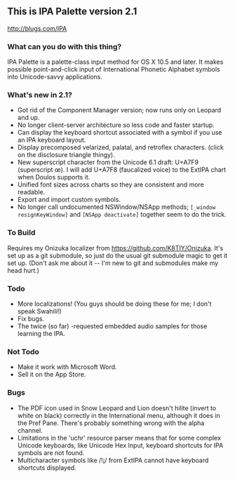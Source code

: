 ## This is IPA Palette version 2.1
<http://blugs.com/IPA>

### What can you do with this thing?

IPA Palette is a palette-class input method for OS X 10.5 and later.
It makes possible point-and-click input of International Phonetic
Alphabet symbols into Unicode-savvy applications.

### What's new in 2.1?

* Got rid of the Component Manager version; now runs only on Leopard and up.
* No longer client-server architecture so less code and faster startup.
* Can display the keyboard shortcut associated with a symbol if you
  use an IPA keyboard layout. 
* Display precomposed velarized, palatal, and retroflex characters.
  (click on the disclosure triangle thingy).
* New superscript character from the Unicode 6.1 draft: U+A7F9 (superscript œ).
  I will add U+A7F8 (faucalized voice) to the ExtIPA chart when Doulos
  supports it.
* Unified font sizes across charts so they are consistent and more readable.
* Export and import custom symbols.
* No longer call undocumented NSWindow/NSApp methods;
  `[_window resignKeyWindow]` and `[NSApp deactivate]` together seem to do
  the trick.

### To Build

Requires my Onizuka localizer from <https://github.com/K8TIY/Onizuka>.
It's set up as a git submodule, so just do the usual git submodule
magic to get it set up. (Don't ask me about it -- I'm new to git and submodules
make my head hurt.)

### Todo

* More localizations! (You guys should be doing these for me; *I* don't
  speak Swahili!)
* Fix bugs.
* The twice (so far) -requested embedded audio samples for those
  learning the IPA.

### Not Todo

* Make it work with Microsoft Word.
* Sell it on the App Store.

### Bugs

* The PDF icon used in Snow Leopard and Lion doesn't hilite
  (invert to white on black)
  correctly in the International menu, although it does in the Pref Pane.
  There's probably something wrong with the alpha channel.
* Limitations in the 'uchr' resource parser means that for some complex
  Unicode keyboards, like Unicode Hex Input, keyboard shortcuts for
  IPA symbols are not found.
* Multicharacter symbols like /ǃ¡/ from ExtIPA cannot have keyboard shortcuts
  displayed.
